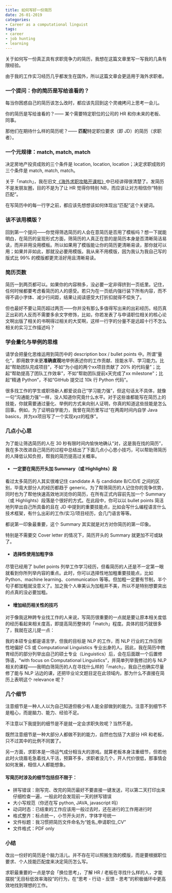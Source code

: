 ```yaml
---
title: 如何写好一份简历
date: 26-01-2019
categories: 
- Career as a computational linguist
tags: 
- career
- job hunting
- learning
---
```




关于如何写一份真正具有求职竞争力的简历，我想在这篇文章里写一写我的几条有限经验。

由于我的工作实习经历几乎都发生在国外，所以这篇文章会更适用于海外求职者。



### **一个提问：你的简历是写给谁看的？**

每当你困惑自己的简历该怎么改时，都应该先回到这个灵魂拷问上思考一会儿。

你的简历是写给谁看的？—— 某个需要特定职位的公司的 HR 和你未来的老板、同事。

那他们在期待什么样的简历呢？—— **匹配**特定职位要求（即 JD）的简历（求职者）。



### **一个元规律：match, match, match**

决定房地产投资成败的三个条件是 location, location, location；决定求职成败的三个条件是 match, match, match。

关于「match」，我在旧文[《海外求职攻略开课啦》](http://mp.weixin.qq.com/s?__biz=MzI1OTQ1MTYyMw==&mid=2247484281&idx=1&sn=15f7baa299b284e570790f158c82b7d5&chksm=ea79fcf1dd0e75e79838199debbb06445970840571ce6cf0d3330cf95f4278d5bc2e3478783c&scene=21#wechat_redirect)中已经讲得很清楚了。发简历不是发朋友圈，目的不是为了让 HR 觉得你特别 NB，而应该让对方相信你“特别匹配”。

在写简历中的每一行字之前，都应该先想想该如何体现出“匹配”这个关键词。



### **该不该用模版？**

回到第一个提问——你觉得筛选简历的人会在意简历是否用了模板吗？想一下就能明白，在简历的呈现形式方面，筛简历的人真正在意的是简历本身是否清晰简洁易读，而并非用没用模板。所以如果用了模版能让你的简历更清晰易读，那你就可以用；如果并非如此，那就没必要用模版。我从来不用模版，因为我认为我自己写的版式比 99% 的模版都更灵活好用且清晰易读。



### **简历页数**

简历一到两页都可以。如果你的内容稍多，没必要一定非得挤到一页纸里。记住，任何时候都要考虑看简历的人的感受。若只为在一页纸内强行装下所有内容，而不得不调小字体、减少行间距，结果让阅读感受大打折扣就得不偿失了。

但也最好不要让简历超过两页——你并没有那么多值得写出来的出彩经历。经历真正出彩的人反而不需要多余文字修饰，比如，你若发表了与申请职位相关的核心论文啊出版了相关的书啊得过相关的大奖啊，这样一行字的分量不是远超十行不怎么相关的实习工作描述吗？



### **学会量化与举例的思维**

请学会把量化思维运用到简历中的 description box / bullet points 中。所谓“量化”，即用数字来更**准确直观**地举例表述你的工作贡献、技能水平、学习能力。比起“帮助团队完成项目”，不如“为小组的两个xx项目贡献了 20% 的代码量”；比起“帮助提高了团队工作效率”，不如“帮助团队提前x天完成了xx milestone”；比起“精通 Python”，不如“GitHub 提交过 10k 行 Python 代码”。

很多找工作的学生或职场新人都爱说自己“学习能力强”，但这句话太不具体，就像一句“沟通能力强”一样，没人知道你究竟什么水平。对于这些谁都能写在简历上的技能，你就需要通过量化、举例的方式来向别人证明，你真的知道这些技能是怎么回事。例如，为了证明自学能力，我曾在简历里写过“在两周时间内自学 Java basics，并为xx项目写了一个实现xyz的程序”。



### **几点小心思**

为了能让筛选简历的人在 30 秒有限时间内愉快地确认“对，这是我在找的简历”，我在多次改进自己简历的过程中总结出了下面几点小心思小技巧，可以帮助筛简历的人降低认知负担，帮我的简历提高过关概率。



- #### **一定要在简历开头加 Summary（或 Highlights）段**

看过太多简历的人其实很难记住 candidate A 与 candidate B/C/D/E 之间的区别，毕竟大部分人的经历都趋于 generic。为了帮筛简历的人记住你的竞争优势，同时也为了帮他快速高效地浏览你的简历，在所有正式内容前先加一个 Summary（或 Highlights）段落是个很好的方式。在此段中，你可以以 bullet points 简洁地列举出自己所具备的且在 JD 中提到的重要技能点，比如会写什么编程语言什么技术框架，有什么出彩的工作/实习/项目经历，会几门语言等等。

都说第一印象最重要，这个 Summary 其实就是对方对你简历的第一印象。

特别是不需要交 Cover letter 的情况下，简历开头的 Summary 就更加不可或缺了。



- #### **选择性使用加粗字体**

尽管已经用了 bullet points 列举工作学习经历，但看简历的人还是不一定第一眼就看到你所列举内容的重点。此时，你可以选择性地加粗重要技能点，比如 Python、machine learning、communication 等等。但加粗一定要有节制，半个句子都加粗就没意义了。加之我个人审美认为加粗并不美，所以不是特别想要突出的点真的没必要加粗。



- #### **增加经历相关性的技巧**

对于像我这种跨专业找工作的人来说，写简历很重要的一点就是要让原本相关度低的经历看起来相关度高，即提高简历整体的「match」程度。具体的技巧就很多了，我就在这儿提一点：

我的本硕专业都是语言学，但我的目标是 NLP 的工作，而 NLP 行业的工作压倒性地偏好 CS 或 Computational Linguistics 专业出身的人。因此，我在简历中教育经历的部分列举出自己的硕士专业（Linguistics）后，会在后面跟一个后置修饰语，“with focus on Computational Linguistics”，并简单列举我修过的与 NLP 相关的课程——我明白筛简历的人在寻找什么样的「match」，我自己也确实尽量修了能与 NLP 沾边的课，还把毕业论文题目定在此领域内，那为什么不直接在简历上表明这个 relevance 呢？



### **几个细节**

注意细节是一种人人以为自己知道但极少有人能全部做到的能力。注意不到细节不是粗心，而是脑力、能力、经验不足。

不注意以下我提到的细节是不是就一定会求职失败呢？当然不是。

既然注意细节是一种大部分人都做不到的能力，自然也包括了大部分 HR 和老板，只不过其中的比例不同罢了。

另一方面，求职本是一场运气成分相当大的游戏。就算老板本身注重细节，但若他此时火烧眉毛急着找人干活，预算不多，求职者没几个，开人代价很低，那事情会如何发展，相信人人都能想象。



#### 写简历时涉及的细节包括但不限于：

- 拼写错误：刚写完、改完的简历最好不要直接一键发送，可以第二天打印出来仔细检查一遍，一般此时会发现前一天的拼写错误
- 大小写规范（你还在写 python, JAVA, javascript 吗）
- 动词时态：已结束的工作应该用一般过去时，还在进行的工作用进行时
- 格式整齐：标点统一，小节开头对齐，字体字号统一
- 文件标题：我习惯把简历文件命名为“姓名_申请职位_CV”
- 文件格式：PDF only



### **小结**

改出一份好的简历是个脑力活儿。并不存在可以照搬生效的模版，而是要根据职位要求、个人技能匹配度来决定简历怎么写。

求职最重要的一点是学会「换位思考」，了解 HR / 老板在寻找什么样的人，才能摆脱“无目标低效率海投”的行为，在“思考 - 行动 - 反馈 - 思考”的积极循环中更高效地找到理想的工作。